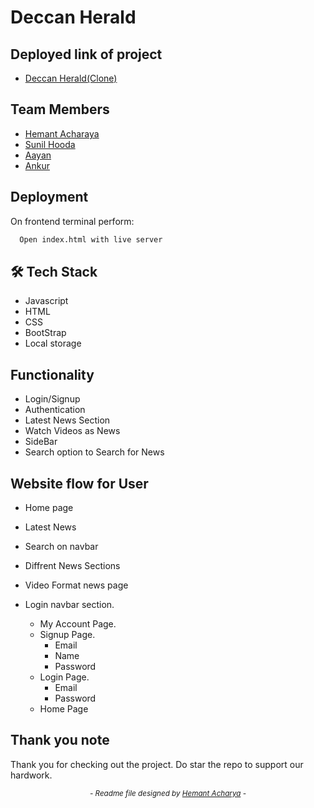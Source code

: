 # Deccan Herald

## Deployed link of project
- <a href="https://bespoke-sorbet-dce52b.netlify.app/">Deccan Herald(Clone)</a>

## Team Members

<ul>
  <li><a href="https://github.com/hemantacharya1">Hemant Acharaya</a></li>
  <li><a href="https://github.com/SunilHooda">Sunil Hooda</a></li>
  <li><a href="https://github.com/aayan269">Aayan</a></li>
  <li><a href="https://github.com/Ankur0661">Ankur</a></li>
</ul>


## Deployment

On frontend terminal perform:

```bash
  Open index.html with live server
```



## 🛠 Tech Stack
- Javascript
- HTML
- CSS
- BootStrap
- Local storage

## Functionality

- Login/Signup
- Authentication
- Latest News Section
- Watch Videos as News
- SideBar
- Search option to Search for News

## Website flow for User

- Home page

- Latest News

- Search on navbar

- Diffrent News Sections

- Video Format news page

- Login navbar section.
    - My Account Page.
    - Signup Page.
        - Email 
        - Name
        - Password
    - Login Page.
        - Email
        - Password
    - Home Page
    
## Thank you note
Thank you for checking out the project. Do star the repo to support our hardwork.
_<p align="center"><sub>- Readme file designed by <a href="https://github.com/hemantacharya1">Hemant Acharya</a> -</sub></p>_
